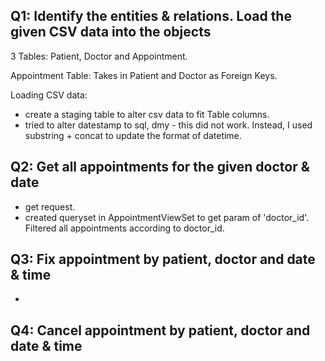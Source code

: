 ## Q1: Identify the entities & relations. Load the given CSV data into the objects
3 Tables: Patient, Doctor and Appointment.

Appointment Table: Takes in Patient and Doctor as Foreign Keys. 

Loading CSV data: 
- create a staging table to alter csv data to fit Table columns. 
- tried to alter datestamp to sql, dmy - this did not work. Instead, I used substring + concat to update the format of datetime.

## Q2: Get all appointments for the given doctor & date
- get request. 
- created queryset in AppointmentViewSet to get param of 'doctor_id'. Filtered all appointments according to doctor_id.

## Q3: Fix appointment by patient, doctor and date & time
- 

## Q4: Cancel appointment by patient, doctor and date & time
